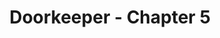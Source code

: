 ---
layout: comic
title: Doorkeeper - Chapter 5
series: doorkeeper
issue_name: chapter
issue_num: 5
page_count: 19
last: false
---